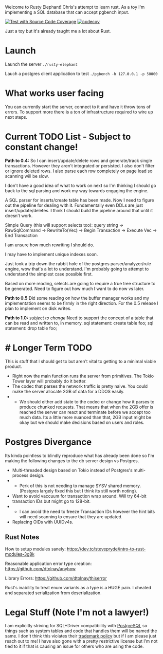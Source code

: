 Welcome to Rusty Elephant! Chris's attempt to learn rust. As a toy I'm implementing a SQL database that can accept pgbench input.

[![Test with Source Code Coverage](https://github.com/chotchki/rusty-elephant/actions/workflows/test_source_coverage.yaml/badge.svg)](https://github.com/chotchki/rusty-elephant/actions/workflows/test_source_coverage.yaml) [![codecov](https://codecov.io/gh/chotchki/rusty-elephant/branch/main/graph/badge.svg?token=6JV9391LY0)](https://codecov.io/gh/chotchki/rusty-elephant)

Just a toy but it's already taught me a lot about Rust.

# Launch
Launch the server
`./rusty-elephant`

Lauch a postgres client application to test
`./pgbench -h 127.0.0.1 -p 50000`


# What works user facing
You can currently start the server, connect to it and have it throw tons of errors. To support more there is a ton of infrastructure required to wire up next steps.

# Current TODO List - Subject to constant change!
**Path to 0.4:** 
So I can insert/update/delete rows and generate/track single transactions. However they aren't integrated or persisted. I also don't filter or ignore deleted rows. I also parse each row completely on page load so scanning will be slow.

I don't have a good idea of what to work on next so I'm thinking I should go back to the sql parsing and work my way towards engaging the engine.

A SQL parser for inserts/create table has been made. Now I need to figure out the pipeline for dealing with it. Fundamentally even DDLs are just insert/update/deletes. I think I should build the pipeline around that until it doesn't work.

Simple Query (this will support selects too):
query string -> RawSqlCommand -> RewriteTo(Vec<IUD>) -> Begin Transaction -> Execute Vec<IUD> -> End Transaction

I am unsure how much rewriting I should do.

I may have to implement unique indexes soon.

Just took a trip down the rabbit hole of the postgres parser/analyzer/rule engine, wow that's a lot to understand. I'm probably going to attempt to understand the simplest case possible first.

Based on more reading, selects are going to require a true tree structure to be generated. Need to figure out how much I want to do now vs later.

**Path to 0.5**
Did some reading on how the buffer manager works and my implementation seems to be firmly in the right direction. For the 0.5 release I plan to implement on disk writes.

**Path to 1.0:** *subject to change* 
Need to support the concept of a table that can be read and written to, in memory.
    sql statement: create table foo;
    sql statement: drop table foo;

# # Longer Term TODO
This is stuff that I should get to but aren't vital to getting to a minimal viable product.
* Right now the main function runs the server from primitives. The Tokio Tower layer will probably do it better.
* The codec that parses the network traffic is pretty naive. You could make the server allocate 2GB of data for a DDOS easily.
* * We should either add state to the codec or change how it parses to produce chunked requests. That means that when the 2GB offer is reached the server can react and terminate before we accept too much data. Its a little more nuanced than that, 2GB input might be okay but we should make decisions based on users and roles.

# Postgres Divergance
Its kinda pointless to blindly reproduce what has already been done so I'm making the following changes to the db server design vs Postgres.

* Multi-threaded design based on Tokio instead of Postgres's multi-process design.
* * Perk of this is not needing to manage SYSV shared memory. (Postgres largely fixed this but I think its still worth noting).
* Want to avoid vaccuum for transaction wrap around. Will try 64-bit transaction IDs but might go to 128-bit.
* * I can avoid the need to freeze Transaction IDs however the hint bits will need scanning to ensure that they are updated.
* Replacing OIDs with UUIDv4s.

## Rust Notes
How to setup modules sanely: https://dev.to/stevepryde/intro-to-rust-modules-3g8k

Reasonable application error type creation: https://github.com/dtolnay/anyhow

Library Errors: https://github.com/dtolnay/thiserror

Rust's inability to treat enum variants as a type is a HUGE pain. I cheated and separated serialization from deserialization.

# Legal Stuff (Note I'm not a lawyer!)
I am explicitly striving for SQL+Driver compatibility with [PostgreSQL](https://www.postgresql.org) so things such as system tables and code that handles them will be named the same. I don't think this violates their [trademark policy](https://www.postgresql.org/about/policies/trademarks/) but if I am please just reach out to me! I have also gone with a pretty restrictive license but I'm not tied to it if that is causing an issue for others who are using the code.